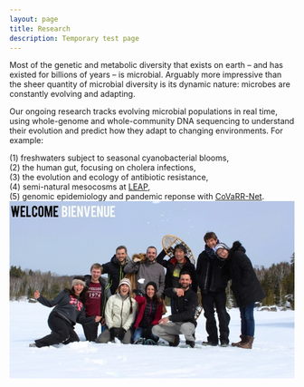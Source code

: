```yaml
---
layout: page
title: Research
description: Temporary test page
---
```


Most of the genetic and metabolic diversity that exists on earth – and has existed for billions of years – is microbial. Arguably more impressive than the sheer quantity of microbial diversity is its dynamic nature: microbes are constantly evolving and adapting. 

Our ongoing research tracks evolving microbial populations in real time, using whole-genome and whole-community DNA sequencing to understand their evolution and predict how they adapt to changing environments. For example: 

(1) freshwaters subject to seasonal cyanobacterial blooms,  
(2) the human gut, focusing on cholera infections,  
(3) the evolution and ecology of antibiotic resistance,  
​(4) semi-natural mesocosms at [LEAP](https://qcbs.ca/qcbs-research-showcase?showcase_id=35),  
​(5) genomic epidemiology and pandemic reponse with [CoVaRR-Net](https://covarrnet.ca).  
​
​![Lab photo](assets/pics/welcome.jpg)